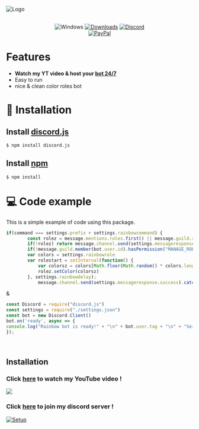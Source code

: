 ![Logo](https://github.com/mrmotchy/stuff/blob/main/mr.motchy%20(9).png?raw=true)

<div align="center">
  
<br>![Windows](https://github.com/danielkrupinski/Osiris/workflows/Windows/badge.svg?branch=master&event=push)
[![Downloads](https://img.shields.io/github/downloads/jagrosh/MusicBot/total.svg)](https://discord.gg/9ZrzNkzeN4)
[![Discord](https://discordapp.com/api/guilds/147698382092238848/widget.png)](https://dsc.gg/dst74)<br>
[![PayPal](https://img.shields.io/badge/donate-PayPal-104098.svg?style=plastic&logo=PayPal)](https://paypal.me/mrmotchy)
  
  </div>
  
  # Features
  * **Watch my YT video & host your [bot 24/7](https://dsc.gg/dst74)**
  * Easy to run
  * nice & clean color roles bot


# 🔩 Installation
## Install [discord.js](https://discord.js.org/#/)
```
$ npm install discord.js
```

## Install [npm](https://www.npmjs.com)
```
$ npm install 
```

# 💻 Code example
This is a simple example of code using this package.

```js
if(command === settings.prefix + settings.rainbowcommand) {
        const rolez = message.mentions.roles.first() || message.guild.roles.find(r=> r.name === args [0])
        if(!rolez) return message.channel.send(settings.messageresponse.rolenotfound).catch(err=> message.channel.send("No response"))
        if(!message.guild.member(bot.user.id).hasPermission("MANAGE_ROLES")) return message.channel.send(settings.messageresponse.missingperm).catch(err=> message.channel.send("no response"))
        var colors = settings.rainbowrole
        var rolestart = setInterval(function() {
            var colorsz = colors[Math.floor(Math.random() * colors.length)];
            rolez.setColor(colorsz)
        }, settings.rainbowdelay); 
            message.channel.send(settings.messageresponse.success).catch(err=> message.channel.send("No response"))
```
&
```js
const Discord = require("discord.js") 
const settings = require("./settings.json")
const bot = new Discord.Client()
bot.on('ready', async => {
console.log("Rainbow bot is ready!" + "\n" + bot.user.tag + "\n" + "Server Count: "  + bot.guilds.size + "\n" + "Cached users: " + bot.users.size + "\n" + "Enjoy!")
});
```

<br/>



## Installation


 ### Click [here](https://www.youtube.com/channel/UCmkPzf-eAJsiuCh-5kz4Abw) to watch my YouTube video !
 ![](https://github.com/mrmotchy/stuff/blob/main/Bild_2021-06-14_181143.png?raw=true)


 ### Click [here](https://dsc.gg/dst74) to join my discord server !
 [![Setup](https://github.com/mrmotchy/stuff/blob/main/adada.gif?raw=true)](https://dsc.gg/dst74)

